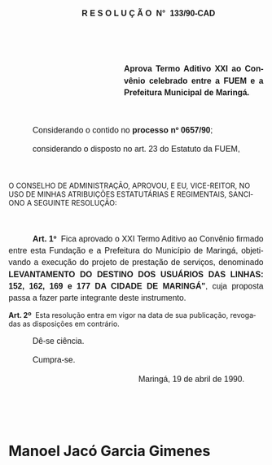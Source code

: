 <body lang=PT-BR style='tab-interval:35.4pt'>

<div class=Section1>

<p class=MsoNormal align=center style='text-align:center'><span
style='font-size:12.0pt;mso-bidi-font-size:10.0pt;font-family:Arial'><![if !supportEmptyParas]>&nbsp;<![endif]><o:p></o:p></span></p>

<p class=MsoNormal align=center style='margin-left:34.2pt;text-align:center'><b
style='mso-bidi-font-weight:normal'><span style='font-size:12.0pt;mso-bidi-font-size:
10.0pt;font-family:Arial'>R E S O L U Ç Ã O<span style="mso-spacerun: yes"> 
</span>N°<span style="mso-spacerun: yes">  </span>133/90-CAD<o:p></o:p></span></b></p>

<p class=MsoNormal style='margin-right:2.45pt;text-align:justify;text-indent:
35.45pt;line-height:17.4pt'><b style='mso-bidi-font-weight:normal'><span
style='font-size:12.0pt;mso-bidi-font-size:10.0pt;font-family:Arial'><![if !supportEmptyParas]>&nbsp;<![endif]><o:p></o:p></span></b></p>

<p class=MsoNormal style='margin-right:2.45pt;text-align:justify;line-height:
17.4pt'><b style='mso-bidi-font-weight:normal'><span style='font-size:12.0pt;
mso-bidi-font-size:10.0pt;font-family:Arial'><![if !supportEmptyParas]>&nbsp;<![endif]><o:p></o:p></span></b></p>

<p class=MsoNormal style='margin-top:0cm;margin-right:2.45pt;margin-bottom:
0cm;margin-left:6.0cm;margin-bottom:.0001pt;text-align:justify;line-height:
17.4pt'><b style='mso-bidi-font-weight:normal'><span style='font-size:12.0pt;
mso-bidi-font-size:10.0pt;font-family:Arial'>Aprova Termo Aditivo XXI ao
Convênio celebrado entre a FUEM e a Prefeitura Municipal de Maringá.<o:p></o:p></span></b></p>

<p class=MsoNormal style='margin-right:2.45pt;text-indent:35.45pt;line-height:
17.4pt'><span style='font-size:12.0pt;mso-bidi-font-size:10.0pt;font-family:
Arial'><![if !supportEmptyParas]>&nbsp;<![endif]><o:p></o:p></span></p>

<p class=MsoNormal style='margin-right:2.45pt;text-indent:35.45pt;line-height:
17.4pt'><span style='font-size:12.0pt;mso-bidi-font-size:10.0pt;font-family:
Arial'>Considerando o contido no <b>processo nº 0657/90</b>;<o:p></o:p></span></p>

<p class=MsoNormal style='margin-right:2.45pt;text-indent:35.45pt;line-height:
17.4pt'><span style='font-size:12.0pt;mso-bidi-font-size:10.0pt;font-family:
Arial'>considerando o disposto no art. 23 do Estatuto da FUEM,<o:p></o:p></span></p>

<p class=MsoNormal style='margin-right:2.45pt;text-indent:35.45pt;line-height:
17.4pt'><span style='font-size:12.0pt;mso-bidi-font-size:10.0pt;font-family:
Arial'><![if !supportEmptyParas]>&nbsp;<![endif]><o:p></o:p></span></p>

<p class=MsoBodyTextIndent>O CONSELHO DE ADMINISTRAÇÃO, APROVOU, E EU,
VICE-REITOR, NO USO DE MINHAS ATRIBUIÇÕES ESTATUTÁRIAS E REGIMENTAIS, SANCIONO
A SEGUINTE RESOLUÇÃO:</p>

<p class=MsoNormal style='margin-right:2.45pt;text-indent:35.45pt;line-height:
17.4pt'><span style='font-size:12.0pt;mso-bidi-font-size:10.0pt;font-family:
Arial'><![if !supportEmptyParas]>&nbsp;<![endif]><o:p></o:p></span></p>

<p class=MsoNormal style='margin-right:2.45pt;text-align:justify;text-indent:
35.45pt;line-height:17.4pt'><b><span style='font-size:12.0pt;mso-bidi-font-size:
10.0pt;font-family:Arial'>Art. 1º</span></b><span style='font-size:12.0pt;
mso-bidi-font-size:10.0pt;font-family:Arial'><span style="mso-spacerun: yes"> 
</span>Fica aprovado o XXI Termo Aditivo ao Convênio firmado entre esta
Fundação e a Prefeitura do Município de Maringá, objetivando a execução do
projeto de prestação de serviços, deno<span style='mso-bidi-font-weight:bold'>minado
</span><b style='mso-bidi-font-weight:normal'>LEVANTAMENTO DO DESTINO DOS
USUÁRIOS DAS LINHAS: 152, 162, 169 e 177 DA CIDADE DE MARINGÁ&quot;</b><span
style='mso-bidi-font-weight:bold'>,</span><b style='mso-bidi-font-weight:normal'>
</b>cuja proposta passa a fazer parte integrante deste instrumento.<o:p></o:p></span></p>

<p class=MsoBodyTextIndent2><b>Art. 2º</b><span style="mso-spacerun: yes"> 
</span>Esta resolução entra em vigor na data de sua publicação, revogadas as
disposições em contrário.</p>

<p class=MsoNormal style='margin-right:2.45pt;text-indent:35.45pt;line-height:
17.4pt;tab-stops:455.4pt'><span style='font-size:12.0pt;mso-bidi-font-size:
10.0pt;font-family:Arial'>Dê-se ciência.<o:p></o:p></span></p>

<p class=MsoNormal style='margin-right:2.45pt;text-indent:35.45pt;line-height:
17.4pt;tab-stops:455.4pt'><span style='font-size:12.0pt;mso-bidi-font-size:
10.0pt;font-family:Arial'>Cumpra-se.<o:p></o:p></span></p>

<p class=MsoNormal style='margin-right:2.45pt;text-indent:191.4pt;line-height:
17.4pt'><span style='font-size:12.0pt;mso-bidi-font-size:10.0pt;font-family:
Arial'>Maringá, 19 de abril de 1990.<o:p></o:p></span></p>

<p class=MsoNormal style='margin-right:2.45pt;text-indent:191.4pt;line-height:
17.4pt'><span style='font-size:12.0pt;mso-bidi-font-size:10.0pt;font-family:
Arial'><![if !supportEmptyParas]>&nbsp;<![endif]><o:p></o:p></span></p>

<p class=MsoNormal style='margin-right:2.45pt;text-indent:191.4pt;line-height:
17.4pt'><span style='font-size:12.0pt;mso-bidi-font-size:10.0pt;font-family:
Arial'><![if !supportEmptyParas]>&nbsp;<![endif]><o:p></o:p></span></p>

<h1><span lang=ES-TRAD style='mso-ansi-language:ES-TRAD'>Manoel Jacó Garcia
Gimenes<o:p></o:p></span></h1>

<p class=MsoNormal style='margin-right:2.45pt;text-indent:35.45pt;line-height:
17.4pt'><span lang=ES-TRAD style='font-size:12.0pt;mso-bidi-font-size:10.0pt;
font-family:Arial;mso-ansi-language:ES-TRAD'><![if !supportEmptyParas]>&nbsp;<![endif]><o:p></o:p></span></p>

</div>

</body>
